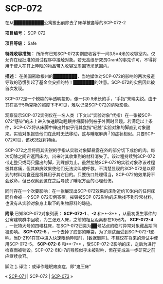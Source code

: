 # SCP-072
                        




在从██████████公寓搬出前除去了床单被套等的SCP-072-2



**项目编号：** SCP-072

**项目等级：** Safe

**特殊收容措施：** 所所有已知SCP-072实例应收容于一间3.5×4米的收容室内。仅允许在经批准的测试程序中接触对象。若无高级研究员Grant的事先许可，不得将用于使人在其上睡眠的物品带入收容室周围15米范围内。

**描述：** 在美国密歇根州的████████，当地媒体对SCP-072的影响的两次报道导致的恐慌引起了基金会安插的特工███████的注意。SCP-072的实例因此被首次发现。

SCP-072是一个模糊的半透明投影，像一只0.9米长的手，“手指”末端尖锐。由于其在高于5勒克斯的照度下不可见，难以记录SCP-072的清晰影像。

观察显示SCP-072实例仅在一名人类（下文以“实验对象”代指）在一张被SCP-072“感染”的床上进入快速眼动睡眠并将脚伸到被子外面时显现。若满足以上条件，SCP-072将从床脚中伸出并似乎用其食指“轻触”实验对象的脚直到对象醒来。实验对象报告他们在此时无法移动，这与睡眠麻痹<sup class='footnoteref'>
 <a shape='rect' class='footnoteref' id='footnoteref-1' href='javascript:;' onclick='WIKIDOT.page.utils.scrollToReference(&apos;footnote-1&apos;)'>1</a>
</sup>的症状相似。只要SCP-072可见，该状况就将持续。

SCP-072之后将用其尖锐的手指从实验对象脚暴露在外的部分切下成份的肉。每次切除之间它返回床内，出来时其收集到的材料消失了。该过程持续到SCP-072带走整只或两只露出的脚，到踝部为止。虽然接触SCP-072的实验对象称该过程极其疼痛，但其麻痹效果使他们无法尖叫或呼救。不清楚显现的SCP-072是以得到的材料为食还是将其用于其它目的。只要伤口处理得当，SCP-072的效果将不会致命，但已观察到这在之后导致了睡眠方面的心理创伤。

同时存在一个次要影响：在一张展现出SCP-072效果的床附近约10米内的任何床同样会被一个SCP-072实例寄宿。摧毁被SCP-072影响的床后找不到异常材料，也没有从实验对象身上取下的生物原料的踪迹。

**附录** 
已知SCP-072对象列表：
**SCP-072-1** 、**-2** 和**-3** ，从最初发生事件的公寓建筑群中回收，为三张双人床，之前的相互距离都在10米内。
**SCP-072-4** ，一张特大号的四帷柱床，在SCP-072归类为██号站点的临时异常对象藏品期间被影响。
**SCP-072-5** ，一个去掉了底部的睡袋，为了测试而受到SCP-072-1影响。当D-2191在其中进入快速眼动睡眠时，[数据删除]。不建议在将来的测试中使用SCP-072-5。
**SCP-072-6** 和**-7** ，受SCP-072-2影响的床，之后为进行检查而被销毁。SCP-072-6和-7的残骸似乎未被影响，但在完成进一步研究之前应继续收容。


脚注
<a shape='rect' href='javascript:;' onclick='WIKIDOT.page.utils.scrollToReference(&apos;footnoteref-1&apos;)'>1</a>. 译注：或译作睡眠瘫痪症，即“鬼压床”



« [SCP-071](/scp-071) | SCP-072 | [SCP-073](/scp-073) »





                    
